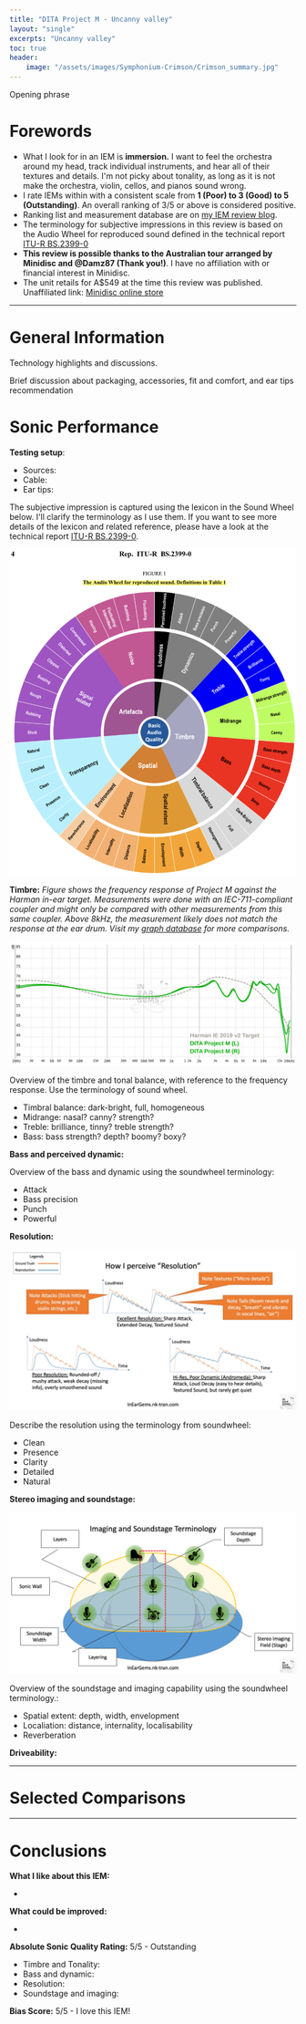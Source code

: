 ```yaml
---
title: "DITA Project M - Uncanny valley"
layout: "single"
excerpts: "Uncanny valley"
toc: true
header:
    image: "/assets/images/Symphonium-Crimson/Crimson_summary.jpg"
---
```


Opening phrase

Forewords
===

- What I look for in an IEM is **immersion.** I want to feel the orchestra around my head, track individual instruments, and hear all of their textures and details. I'm not picky about tonality, as long as it is not make the orchestra, violin, cellos, and pianos sound wrong.
- I rate IEMs within with a consistent scale from **1 (Poor) to 3 (Good) to 5 (Outstanding)**. An overall ranking of 3/5 or above is considered positive. 
- Ranking list and measurement database are on [my IEM review blog](https://iegems.nk-tran.com/).
- The terminology for subjective impressions in this review is based on the Audio Wheel for reproduced sound defined in the technical report [ITU-R BS.2399-0](https://www.itu.int/pub/R-REP-BS.2399)
- **This review is possible thanks to the Australian tour arranged by Minidisc and @Damz87 (Thank you!)**. I have no affiliation with or financial interest in Minidisc. 
- The unit retails for A$549 at the time this review was published. Unaffiliated link: [Minidisc online store](https://www.minidisc.com.au/dita-audio-project-m)

_____

General Information
===

Technology highlights and discussions.

Brief discussion about packaging, accessories, fit and comfort, and ear tips recommendation 


Sonic Performance
===

**Testing setup**: 
- Sources: 
- Cable: 
- Ear tips: 

The subjective impression is captured using the lexicon in the Sound Wheel below. I'll clarify the terminology as I use them. If you want to see more details of the lexicon and related reference, please have a look at the technical report [ITU-R BS.2399-0](https://www.itu.int/pub/R-REP-BS.2399).

![](/assets/images/sound-wheel.png)

**Timbre:** *Figure shows the frequency response of Project M against the Harman in-ear target. Measurements were done with an IEC-711-compliant coupler and might only be compared with other measurements from this same coupler. Above 8kHz, the measurement likely does not match the response at the ear drum. Visit my [graph database](https://nk-tran.com/iegems-graphtool/) for more comparisons.*

![](/assets/images/DITA-ProjectM/ProjectM_graph.png)

Overview of the timbre and tonal balance, with reference to the frequency response. Use the terminology of sound wheel.
- Timbral balance: dark-bright, full, homogeneous
- Midrange: nasal? canny? strength?
- Treble: brilliance, tinny? treble strength?
- Bass: bass strength? depth? boomy? boxy?



**Bass and perceived dynamic:**

Overview of the bass and dynamic using the soundwheel terminology:
- Attack
- Bass precision
- Punch
- Powerful


**Resolution:** 

![](/assets/images/resolution.jpg)

Describe the resolution using the terminology from soundwheel:
- Clean
- Presence
- Clarity
- Detailed
- Natural


**Stereo imaging and soundstage:** 

![](/assets/images/soundstage.png)

Overview of the soundstage and imaging capability using the soundwheel terminology.:
- Spatial extent: depth, width, envelopment
- Localiation: distance, internality, localisability
- Reverberation


**Driveability:**

_____


Selected Comparisons
===


_____

Conclusions
===

**What I like about this IEM:**

- 

**What could be improved:**

- 

**Absolute Sonic Quality Rating:** 5/5 - Outstanding
- Timbre and Tonality: 
- Bass and dynamic: 
- Resolution: 
- Soundstage and imaging: 

**Bias Score:** 5/5 - I love this IEM!
